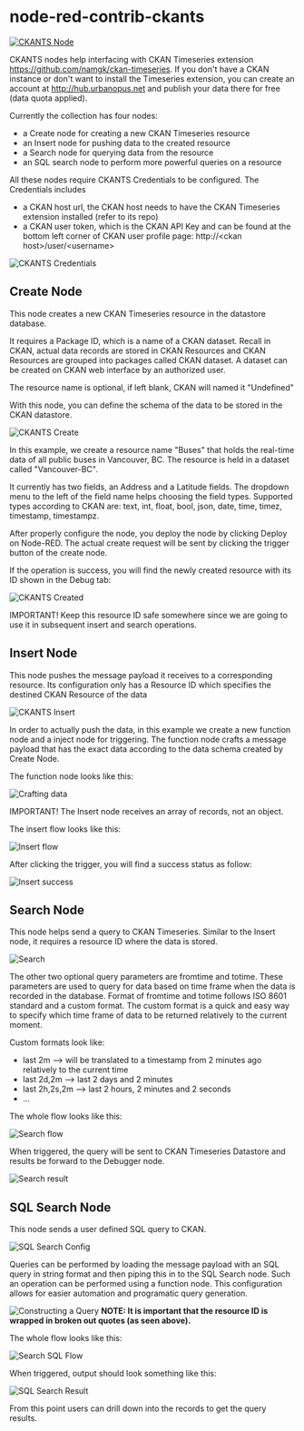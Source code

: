 
# node-red-contrib-ckants

[![CKANTS Node](https://snag.gy/4gzVSO.jpg)](#features)

CKANTS nodes help interfacing with CKAN Timeseries extension <https://github.com/namgk/ckan-timeseries>. If you don't have a CKAN instance or don't want to install the Timeseries extension, you can create an account at <http://hub.urbanopus.net> and publish your data there for free (data quota applied).

Currently the collection has four nodes: 
* a Create node for creating a new CKAN Timeseries resource
* an Insert node for pushing data to the created resource
* a Search node for querying data from the resource
* an SQL search node to perform more powerful queries on a resource

All these nodes require CKANTS Credentials to be configured. The Credentials includes 
* a CKAN host url, the CKAN host needs to have the CKAN Timeseries extension installed (refer to its repo)
* a CKAN user token, which is the CKAN API Key and can be found at the bottom left corner of CKAN user profile page: http://\<ckan host\>/user/\<username\>

![CKANTS Credentials](https://snag.gy/3YVtGS.jpg)

## Create Node

This node creates a new CKAN Timeseries resource in the datastore database.

It requires a Package ID, which is a name of a CKAN dataset. Recall in CKAN, actual data records are stored in CKAN Resources and CKAN Resources are grouped into packages called CKAN dataset. A dataset can be created on CKAN web interface by an authorized user.

The resource name is optional, if left blank, CKAN will named it "Undefined"

With this node, you can define the schema of the data to be stored in the CKAN datastore.

![CKANTS Create](https://snag.gy/SZiuas.jpg)

In this example, we create a resource name "Buses" that holds the real-time data of all public buses in Vancouver, BC. The resource is held in a dataset called "Vancouver-BC".

It currently has two fields, an Address and a Latitude fields. The dropdown menu to the left of the field name helps choosing the field types. Supported types according to CKAN are: text, int, float, bool, json, date, time, timez, timestamp, timestampz.

After properly configure the node, you deploy the node by clicking Deploy on Node-RED. The actual create request will be sent by clicking the trigger button of the create node.

If the operation is success, you will find the newly created resource with its ID shown in the Debug tab:

![CKANTS Created](https://snag.gy/8NmeLl.jpg)

IMPORTANT! Keep this resource ID safe somewhere since we are going to use it in subsequent insert and search operations.

## Insert Node

This node pushes the message payload it receives to a corresponding resource. Its configuration only has a Resource ID which specifies the destined CKAN Resource of the data

![CKANTS Insert](https://snag.gy/lGBOzo.jpg)

In order to actually push the data, in this example we create a new function node and a inject node for triggering. The function node crafts a message payload that has the exact data according to the data schema created by Create Node.

The function node looks like this:

![Crafting data](https://snag.gy/zNAuKd.jpg)

IMPORTANT! The Insert node receives an array of records, not an object.

The insert flow looks like this:

![Insert flow](https://snag.gy/tFIOkZ.jpg)

After clicking the trigger, you will find a success status as follow:

![Insert success](https://snag.gy/X0y4vY.jpg)

## Search Node

This node helps send a query to CKAN Timeseries. Similar to the Insert node, it requires a resource ID where the data is stored.

![Search](https://snag.gy/QfHMpa.jpg)

The other two optional query parameters are fromtime and totime. These parameters are used to query for data based on time frame when the data is recorded in the database. Format of fromtime and totime follows ISO 8601 standard and a custom format. The custom format is a quick and easy way to specify which time frame of data to be returned relatively to the current moment. 

Custom formats look like:

* last 2m --> will be translated to a timestamp from 2 minutes ago relatively to the current time
* last 2d,2m --> last 2 days and 2 minutes
* last 2h,2s,2m --> last 2 hours, 2 minutes and 2 seconds
* ...

The whole flow looks like this:

![Search flow](https://snag.gy/9hzvRJ.jpg)

When triggered, the query will be sent to CKAN Timeseries Datastore and results be forward to the Debugger node.

![Search result](https://snag.gy/dG1os5.jpg)

## SQL Search Node
This node sends a user defined SQL query to CKAN.

![SQL Search Config](https://snag.gy/qo1yRn.jpg)

Queries can be performed by loading the message payload with an SQL query in string format and then piping this in to the SQL Search node. Such an operation can be performed using a function node. This configuration allows for easier automation and programatic query generation.

![Constructing a Query](https://snag.gy/NECJzv.jpg)
__NOTE: It is important that the resource ID is wrapped in broken out quotes (as seen above).__

The whole flow looks like this:

![Search SQL Flow](https://snag.gy/MNnDmA.jpg)

When triggered, output should look something like this:

![SQL Search Result](https://snag.gy/HyaNWp.jpg)

From this point users can drill down into the records to get the query results.
